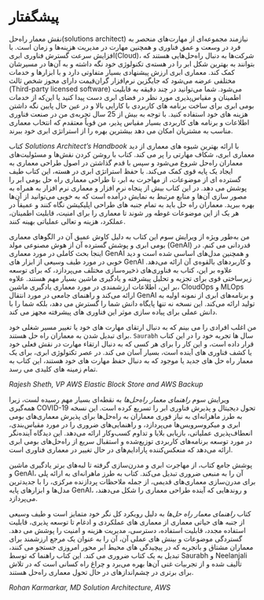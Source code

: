 # پیشگفتار

نقش معمار راه‌حل(solutions architect) نیازمند مجموعه‌ای از مهارت‌های منحصر به فرد در وسعت و عمق فناوری و همچنین مهارت در مدیریت هزینه‌ها و زمان است.
با افزایش سرعت گسترش فناوری ابری(Cloud)، شرکت‌ها به دنبال راه‌حل‌هایی هستند که بتوانند به بهترین شکل ابر را در هسته‌ی تکنولوژی خود نگه داشته و به آن‌ها در مسیرشان کمک کند.
معماری ابری ارزش پیشنهادی بسیار متفاوتی دارد و با ابزارها و خدمات مختلفی عرضه می‌شود که جایگزین نرم‌افزار گران‌قیمت دارای مجوز شخص ثالث (Third-party licensed software) می‌شود.
شما می‌توانید در چند دقیقه به قابلیت اطمینان و مقیاس‌پذیری مورد نظر در فضای ابری دست پیدا کنید یا
این‌که از خدمات بومی ابری برای ساخت برنامه های کاربردی با کارایی بالا و در عین حال پایین نگه داشتن هزینه های خود استفاده کنید.
با توجه به بیش از 25 سال تجربه‌ی من در صنعت فناوری اطلاعات و برنامه های کاربردی بسیار مقیاس پذیر، من قویاً معتقدم که انتخاب معماری مناسب به مشتریان امکان می دهد بیشترین بهره را از استراتژی ابری خود ببرند.

کتاب _Solutions Architect’s Handbook_ با ارائه بهترین شیوه های معماری از دید معماری ابری، شکاف مهارتی را پر می کند. کتاب با روشن کردن نقش‌ها و مسئولیت‌های معماران راه‌حل شروع می‌شود و سپس با قدم گذاشتن در اصول طراحی معماری به ایجاد یک پایه قوی کمک می‌کند. با حفظ استراتژی ابری در هسته، این کتاب طیف گسترده ای از موضوعات، از مهاجرت به ابر، تا طراحی معماری راه حل بومی ابر را پوشش می دهد. در این کتاب بیش از پنجاه نرم افزار و معماری نرم افزار به همراه به مصور سازی آن‌ها و منابع مرتبط به نمایش درآمده است که به خوبی می‌توانید از آن‌ها بهره ببرید. معماران راه حل باید به تمام جنبه های طراحی اپلیکیشن نگاه کنند و عمیقاً در هر یک از این موضوعات غوطه ور شوند تا معماری را برای امنیت، قابلیت اطمینان، عملکرد، هزینه و تعالی عملیاتی بهینه کنند.

من به‌طور ویژه از ویرایش سوم این کتاب به دلیل کاوش عمیق آن در الگوهای معماری بومی ابری و پوشش گسترده آن از هوش مصنوعی مولد (GenAI) قدردانی می کنم.
در اینجا بحث کاملی در مورد معماری GenAI و همچنین مدل‌های اساسی شده است و دید خوبی در مورد طیف وسیعی از ابزار های GenAI و کاربرد‌های بالقوه‌ی آن ارائه می‌دهد.
علاوه بر این، کتاب به فناوری‌های ذخیره‌سازی مختلف می‌پردازد، که برای توسعه زیرساختی قوی برای تجزیه و تحلیل پیشرفته و یادگیری ماشین بسیار مهم هستند. علاوه بر این، اطلاعات ارزشمندی در مورد معماری یادگیری ماشین، CloudOps و MLOps ارائه می‌کند و راهنمای جامعی در مورد انتقال GenAI و برنامه‌های ابری از نمونه اولیه به تولید ارائه می‌کند. این نسخه نه تنها پایگاه دانش شما را گسترش می دهد، بلکه شما را با دانش عملی برای پیاده سازی موثر این فناوری های پیشرفته مجهز می کند.

من اغلب افرادی را می بینم که به دنبال ارتقای مهارت های خود یا تغییر مسیر شغلی خود برای تبدیل شدن به معماران راه حل هستند. `Saurabh` سال ها تجربه خود را در این کتاب قرار داده است، و این کار را برای هر کسی که به دنبال ارتقاء مهارت در نقش فعلی خود یا کشف فناوری های آینده است، بسیار آسان می کند. در عصر تکتولوژی ابری، برای یک معمار راه حل های جدید یا موجود که به دنبال حفظ مهارت های خود هستند، این کتاب به تمام زمینه های کلیدی می رسد.

_Rajesh Sheth, VP AWS Elastic Block Store and AWS Backup_

ویرایش سوم _راهنمای معمار راه‌حل‌ها_ به نقطه‌ای بسیار مهم رسیده لست، زیرا همه‌گیری COVID-19 تحول دیجیتال و پذیرش فناوری ابر را تسریع کرده است. این نسخه به طرز ماهرانه‌ای به نیاز فوری معماران به راه‌حل‌ها برای پذیرش معماری‌های بومی ابری و میکروسرویس‌ها می‌پردازد، و راهنمایی‌های ضروری را در مورد مقیاس‌بندی، انعطاف‌پذیری عملیاتی، بازیابی بلایا و تداوم کسب‌وکار ارائه می‌دهد. این دیدگاه آینده‌نگر در مورد توسعه برنامه‌های کاربردی توزیع‌شده و استقبال سریع از راه‌حل‌های بومی ابری ارائه می‌دهد که منعکس‌کننده پارادایم‌های در حال تغییر در معماری فناوری است.

پوشش جامع کتاب، از مهاجرت ابری و مدرن‌سازی گرفته تا لبه‌های برتر یادگیری ماشین و GenAI، آن را به منبعی ضروری تبدیل می‌کند. کتاب به طرز ماهرانه‌ای به ارائه پلی برای مدرن‌سازی معماری‌های قدیمی، از جمله ملاحظات پردازنده مرکزی، را با جدیدترین مدل‌ها و ابزارهای پایه GenAI، و روندهایی که آینده طراحی معماری را شکل می‌دهند، می‌پردازد.

کتاب _راهنمای معمار راه حل‌ها_ به دلیل رویکرد کل نگر خود متمایز است و طیف وسیعی از جنبه های حیاتی معماری از معماری های عملکردی و ادغام تا توسعه پذیری، قابلیت استفاده مجدد، قابلیت استفاده، دسترسی، مدیریت هزینه و امنیت را پوشش می دهد. گستردگی موضوعات و بینش های عملی آن، آن را به عنوان یک مرجع ارزشمند برای معماران مشتاق و باتجربه که در پیچیدگی های محیط ابر محور امروزی جستجو می کنند، تبدیل به یک کتاب ضروری می کند. این کتاب راهنما که توسط Saurabh و Neelanjali تألیف شده و از تجربیات غنی آن‌ها بهره می‌برد و چراغ راه کسانی است که در تلاش برای برتری در چشم‌انداز‌های در حال تحول معماری راه‌حل هستند.

_Rohan Karmarkar, MD Solution Architecture, AWS_
